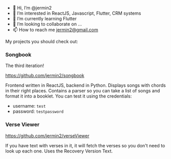 - 👋 Hi, I’m @jermin2
- 👀 I’m interested in ReactJS, Javascript, Flutter, CRM systems
- 🌱 I’m currently learning Flutter
- 💞️ I’m looking to collaborate on ...
- 📫 How to reach me jermin2@gmail.com

My projects you should check out:

### Songbook
The third iteration!

https://github.com/jermin2/songbook

Frontend written in ReactJS, backend in Python. Displays songs with chords in their right places. Contains a parser so you can take a list of songs and format it into a booklet. You can test it using the credentials: 
- username: `test`
- password: `testpassword`

### Verse Viewer
https://github.com/jermin2/verseViewer

If you have text with verses in it, it will fetch the verses so you don't need to look up each one. Uses the Recovery Version Text. 


<!---
jermin2/jermin2 is a ✨ special ✨ repository because its `README.md` (this file) appears on your GitHub profile.
You can click the Preview link to take a look at your changes.
--->
